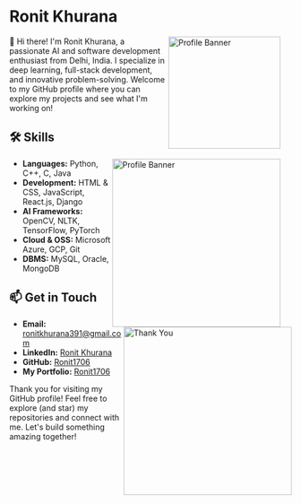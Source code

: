 # Ronit Khurana


<div>
<img src="https://cdn.dribbble.com/users/730703/screenshots/6581243/avento.gif" alt="Profile Banner" align="right" width="200" style="padding-right: 20px;"/>

👋 Hi there! I'm Ronit Khurana, a passionate AI and software development enthusiast from Delhi, India. I specialize in deep learning, full-stack development, and innovative problem-solving. Welcome to my GitHub profile where you can explore my projects and see what I'm working on!

## 🛠️ Skills
<div>
<img src="https://media.licdn.com/dms/image/D4D12AQE1ioPOFoNVCw/article-cover_image-shrink_720_1280/0/1679083748046?e=1725494400&v=beta&t=8B4kGewrBBhK3qcu_a4e5x6U8Ta5VC_dIKFc02VGeMI" alt="Profile Banner" align="right" width="300" style="padding-right: 20px;"/>
</div>
  <ul>
    <li><b>Languages:</b> Python, C++, C, Java</li>
    <li><b>Development:</b> HTML & CSS, JavaScript, React.js, Django</li>
    <li><b>AI Frameworks:</b> OpenCV, NLTK, TensorFlow, PyTorch</li>
    <li><b>Cloud & OSS:</b> Microsoft Azure, GCP, Git</li>
    <li><b>DBMS:</b> MySQL, Oracle, MongoDB</li>
  </ul>
  

## 📫 Get in Touch
<div>
  <img src="https://cdn.dribbble.com/users/3497212/screenshots/11476810/media/c18175dc05724f0c933fa8f49b2ff875.gif" alt="Thank You" align="right" width="300" style="padding-right: 0px;"/>
</div>
  <ul>
    <li><b>Email:</b> <a href="mailto:ronitkhurana391@gmail.com">ronitkhurana391@gmail.com</a></li>
    <li><b>LinkedIn:</b> <a href="https://www.linkedin.com/in/ronit1706">Ronit Khurana</a></li>
    <li><b>GitHub:</b> <a href="https://github.com/ronit1706">Ronit1706</a></li>
    <li><b>My Portfolio:</b> <a href="https://ronit1706.github.io">Ronit1706</a></li>
  </ul>





Thank you for visiting my GitHub profile! Feel free to explore (and star) my repositories and connect with me. Let's build something amazing together!

